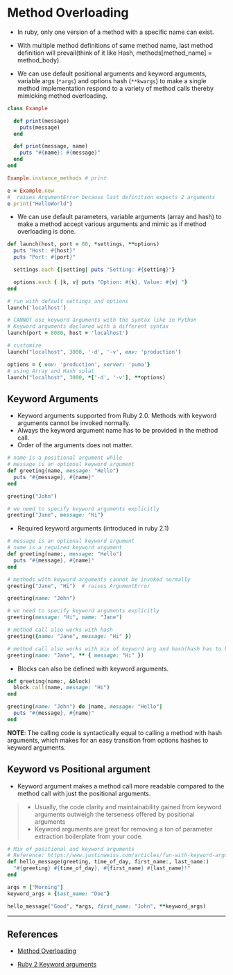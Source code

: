 # Method Overloading

* In ruby, only one version of a method with a specific name can exist.

* With multiple method definitions of same method name, last method definition will prevail(think of it like Hash, methods[method_name] = method_body).

* We can use default positional arguments and keyword arguments, variable args (`*args`) and options hash (`**kwargs`) to make a single method implementation respond to a variety of method calls thereby mimicking method overloading.

~~~ruby
class Example

  def print(message)
    puts(message)
  end

  def print(message, name)
    puts "#{name}: #{message}"
  end
end

Example.instance_methods # print

e = Example.new
#  raises ArgumentError because last definition expects 2 arguments
e.print("HelloWorld")
~~~

* We can use default parameters, variable arguments (array and hash) to make a method accept various arguments and mimic as if method overloading is done.

~~~ruby
def launch(host, port = 80, *settings, **options)
  puts "Host: #{host}"
  puts "Port: #{port}"

  settings.each {|setting| puts "Setting: #{setting}"}

  options.each { |k, v| puts "Option: #{k}, Value: #{v} "}
end

# run with default settings and options
launch('localhost')

# CANNOT use keyword arguments with the syntax like in Python
# Keyword arguments declared with a different syntax
launch(port = 8080, host = 'localhost')

# customize
launch("localhost", 3000, '-d', '-v', env: 'production')

options = { env: 'production', server: 'puma'}
# using Array and Hash splat
launch("localhost", 3000, *['-d', '-v'], **options)
~~~

## Keyword Arguments

* Keyword arguments supported from Ruby 2.0. Methods with keyword arguments cannot be invoked normally.
* Always the keyword argument name has to be provided in the method call.
* Order of the arguments does not matter.

~~~ruby
# name is a positional argument while
# message is an optional keyword argument
def greeting(name, message: "Hello")
  puts "#{message}, #{name}"
end

greeting("John")

# we need to specify keyword arguments explicitly
greeting("Jane", message: "Hi")
~~~

* Required keyword arguments (introduced in ruby 2.1)

~~~ruby
# message is an optional keyword argument
# name is a required keyword argument
def greeting(name:, message: "Hello")
  puts "#{message}, #{name}"
end

# methods with keyword arguments cannot be invoked normally
greeting("Jane", "Hi")  # raises ArgumentError

greeting(name: "John")

# we need to specify keyword arguments explicitly
greeting(message: "Hi", name: "Jane")

# method call also works with hash
greeting({name: "Jane", message: "Hi" })

# method call also works with mix of keyword arg and hash(hash has to be splatted)
greeting(name: "Jane", ** { message: "Hi" })
~~~

* Blocks can also be defined with keyword arguments.

~~~ruby
def greeting(name:, &block)
  block.call(name, message: "Hi")
end

greeting(name: "John") do |name, message: "Hello"|
  puts "#{message}, #{name}"
end
~~~

**NOTE**: The calling code is syntactically equal to calling a method with hash arguments, which makes for an easy transition from options hashes to keyword arguments.

## Keyword vs Positional argument

* Keyword argument makes a method call more readable compared to the method call with just the positional arguments.

> * Usually, the code clarity and maintainability gained from keyword arguments outweigh the terseness offered by positional arguments
> * Keyword arguments are great for removing a ton of parameter extraction boilerplate from your code.

~~~ruby
# Mix of positional and keyword arguments
# Reference: https://www.justinweiss.com/articles/fun-with-keyword-arguments/
def hello_message(greeting, time_of_day, first_name:, last_name:)
  "#{greeting} #{time_of_day}, #{first_name} #{last_name}!"
end

args = ["Morning"]
keyword_args = {last_name: "Doe"}

hello_message("Good", *args, first_name: "John", **keyword_args)
~~~

---

## References

* [Method Overloading](http://rubylearning.com/satishtalim/ruby_overloading_methods.html)

* [Ruby 2 Keyword arguments](https://thoughtbot.com/blog/ruby-2-keyword-arguments)
